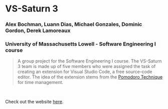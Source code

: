 # VS-Saturn 3
### Alex Bochman, Luann Dias, Michael Gonzales, Dominic Gordon, Derek Lamoreaux <br>
### University of Massachusetts Lowell - Software Engineering I course

> A group project for the Software Engineering I course. The VS-Saturn 3 team is made up of five members who were assigned the task of creating an extension for Visual Studio Code, a free source-code editor. The idea of the extension stems from the [Pomodoro Technique](https://www.youtube.com/watch?v=VFW3Ld7JO0w&ab_channel=CirilloCompany) for time management.

<br>

Check out the website [here](https://alexbochman.github.io/SWENG_Project/VS-Saturn-3.html#).
